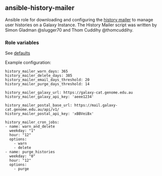## ansible-history-mailer

Ansible role for downloading and configuring the [history mailer](https://github.com/usegalaxy-au/history-mailer) to manage user histories on a Galaxy Instance. The History Mailer script was written by Simon Gladman @slugger70 and Thom Cuddihy @thomcuddihy.

### Role variables

See [defaults](defaults/main.yml)

Example configuration:

```
history_mailer_warn_days: 365
history_mailer_delete_days: 385
history_mailer_email_days_threshold: 20
history_mailer_purge_days_threshold: 14

history_mailer_galaxy_url: https://galaxy-cat.genome.edu.au
history_mailer_galaxy_api_key: 'aeee1234'

history_mailer_postal_base_url: https://mail.galaxy-cat.genome.edu.au/api/v1/
history_mailer_postal_api_key: 'xBBVeiBx'

history_mailer_cron_jobs:
- name: warn_and_delete
  weekday: "1"
  hour: "12"
  options:
    - warn
    - delete
- name: purge_histories
  weekday: "0"
  hour: "12"
  options:
    - purge
```

